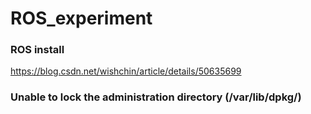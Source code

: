 # ROS_experiment

### ROS install
https://blog.csdn.net/wishchin/article/details/50635699

### Unable to lock the administration directory (/var/lib/dpkg/)
